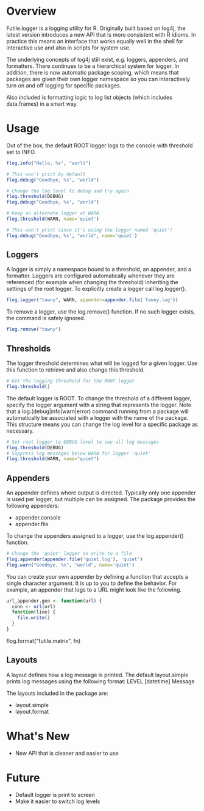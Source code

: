 Overview
========
Futile.logger is a logging utility for R. Originally built based on log4j, 
the latest version introduces a new API that is more consistent with R idioms.
In practice this means an interface that works equally well in the shell for
interactive use and also in scripts for system use.

The underlying concepts of log4j still exist, e.g. loggers, appenders, and
formatters. There continues to be a hierarchical system for logger. In 
addition, there is now automatic package scoping, which means that packages
are given their own logger namespace so you can interactively turn on and
off logging for specific packages.

Also included is formatting logic to log list objects (which includes 
data.frames) in a smart way.

Usage
=====
Out of the box, the default ROOT logger logs to the console with threshold
set to INFO.

```R
flog.info("Hello, %s", "world")

# This won't print by default
flog.debug("Goodbye, %s", "world")

# Change the log level to debug and try again
flog.threshold(DEBUG)
flog.debug("Goodbye, %s", "world")

# Keep an alternate logger at WARN
flog.threshold(WARN, name='quiet')

# This won't print since it's using the logger named 'quiet'!
flog.debug("Goodbye, %s", "world", name='quiet')

```

Loggers
-------
A logger is simply a namespace bound to a threshold, an appender, and a
formatter. Loggers are configured automatically whenever they are 
referenced (for example when changing the threshold) inheriting the settings
of the root logger. To explicitly create a logger call log.logger().

```R
flog.logger("tawny", WARN, appender=appender.file('tawny.log'))
```

To remove a logger, use the log.remove() function. If no such logger exists,
the command is safely ignored.

```R
flog.remove("tawny")
```

Thresholds
----------
The logger threshold determines what will be logged for a given logger. Use
this function to retrieve and also change this threshold.

```R
# Get the logging threshold for the ROOT logger
flog.threshold()
```

The default logger is ROOT. To change the threshold of a different logger, 
specify the logger argument with a string that represents the logger. Note
that a log.(debug|info|warn|error) command running from a package will
automatically be associated with a logger with the name of the package. This
structure means you can change the log level for a specific package as 
necessary.

```R
# Set root logger to DEBUG level to see all log messages
flog.threshold(DEBUG)
# Suppress log messages below WARN for logger 'quiet'
flog.threshold(WARN, name="quiet")
```

Appenders
---------
An appender defines where output is directed. Typically only one appender is
used per logger, but multiple can be assigned. The package provides the 
following appenders:

+ appender.console
+ appender.file

To change the appenders assigned to a logger, use the log.appender()
function.

```R
# Change the 'quiet' logger to write to a file
flog.appender(appender.file('quiet.log'), 'quiet')
flog.warn("Goodbye, %s", "world", name='quiet')
```

You can create your own appender by defining a function that accepts a single
character argument. It is up to you to define the behavior. For example,
an appender that logs to a URL might look like the following.

```R
url_appender.gen <- function(url) {
  conn <- url(url)
  function(line) {
    file.write()
  }
}
```

flog.format("futile.matrix", fn)

Layouts
-------
A layout defines how a log message is printed. The default layout.simple
prints log messages using the following format:
  LEVEL [datetime] Message

The layouts included in the package are:
+ layout.simple
+ layout.format


What's New
==========
+ New API that is cleaner and easier to use

Future
======
+ Default logger is print to screen
+ Make it easier to switch log levels
